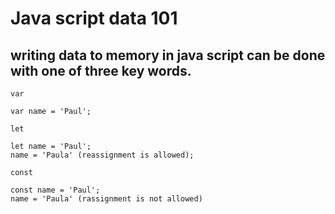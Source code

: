# Java script data 101
## writing data to memory in java script can be done with one of three key words.

`var` 
```
var name = 'Paul';
```

`let`
```
let name = 'Paul';
name = 'Paula' (reassignment is allowed);
```

`const`
```
const name = 'Paul';
name = 'Paula' (rassignment is not allowed)
```
